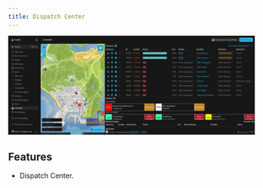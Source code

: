 ```yaml
---
title: Dispatch Center
---
```


![Feature Dispatch Center](/images/screenshots/features-dispatchcenter.png)

## Features

- Dispatch Center.
